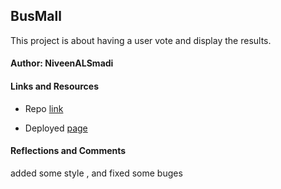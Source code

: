 
## BusMall
This project is about having a user vote and display the results.

#### Author: NiveenALSmadi

#### Links and Resources
- Repo [link](https://github.com/NiveenAlSmadi/bus-mall.git)


- Deployed [page](https://niveenalsmadi.github.io/bus-mall/)

#### Reflections and Comments
added some style , and fixed some buges 



